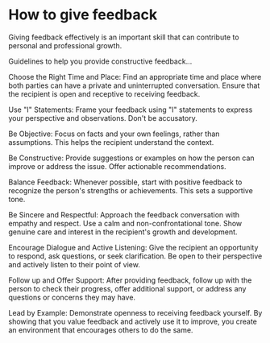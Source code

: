 # How to give feedback

Giving feedback effectively is an important skill that can contribute to personal and professional growth. 

Guidelines to help you provide constructive feedback…

Choose the Right Time and Place: Find an appropriate time and place where both parties can have a private and uninterrupted conversation. Ensure that the recipient is open and receptive to receiving feedback.

Use "I" Statements: Frame your feedback using "I" statements to express your perspective and observations. Don't be accusatory.

Be Objective: Focus on facts and your own feelings, rather than assumptions. This helps the recipient understand the context.

Be Constructive: Provide suggestions or examples on how the person can improve or address the issue. Offer actionable recommendations.

Balance Feedback: Whenever possible, start with positive feedback to recognize the person's strengths or achievements. This sets a supportive tone.

Be Sincere and Respectful: Approach the feedback conversation with empathy and respect. Use a calm and non-confrontational tone. Show genuine care and interest in the recipient's growth and development.

Encourage Dialogue and Active Listening: Give the recipient an opportunity to respond, ask questions, or seek clarification. Be open to their perspective and actively listen to their point of view. 

Follow up and Offer Support: After providing feedback, follow up with the person to check their progress, offer additional support, or address any questions or concerns they may have. 

Lead by Example: Demonstrate openness to receiving feedback yourself. By showing that you value feedback and actively use it to improve, you create an environment that encourages others to do the same.

